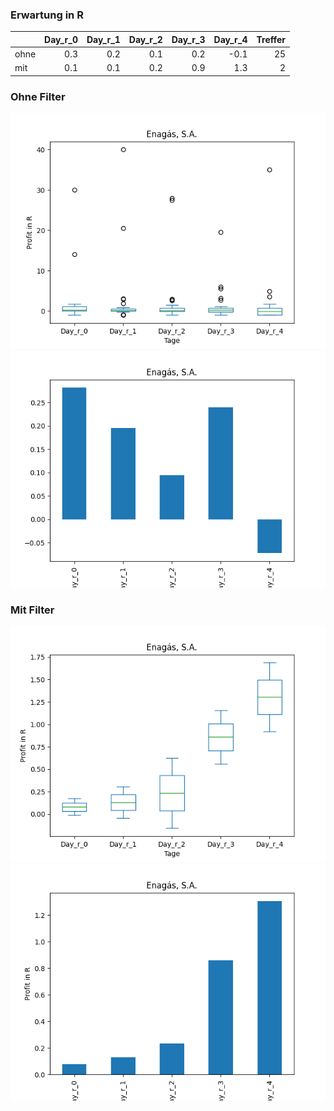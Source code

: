 ### Erwartung in R
|      |   Day_r_0 |   Day_r_1 |   Day_r_2 |   Day_r_3 |   Day_r_4 |   Treffer |
|:-----|----------:|----------:|----------:|----------:|----------:|----------:|
| ohne |       0.3 |       0.2 |       0.1 |       0.2 |      -0.1 |        25 |
| mit  |       0.1 |       0.1 |       0.2 |       0.9 |       1.3 |         2 |

### Ohne Filter
![image info](./data/ENGGY_box_all.png)
![image info](./data/ENGGY_median_all.png)

### Mit Filter
![image info](./data/ENGGY_box_filtered.png)
![image info](./data/ENGGY_median_filtered.png)